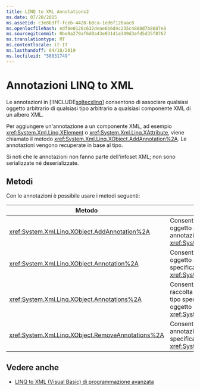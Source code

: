```yaml
---
title: LINQ to XML Annotations2
ms.date: 07/20/2015
ms.assetid: c3e8b3ff-fceb-4428-b0ca-1ed6f128aac8
ms.openlocfilehash: edf8e0126c632deae6b6d4c235c4880d7b8687e8
ms.sourcegitcommit: 0be8a279af6d8a43e03141e349d3efd5d35f8767
ms.translationtype: MT
ms.contentlocale: it-IT
ms.lasthandoff: 04/18/2019
ms.locfileid: "58831749"
---
```

# <a name="linq-to-xml-annotations"></a>Annotazioni LINQ to XML
Le annotazioni in [!INCLUDE[sqltecxlinq](~/includes/sqltecxlinq-md.md)] consentono di associare qualsiasi oggetto arbitrario di qualsiasi tipo arbitrario a qualsiasi componente XML di un albero XML.  
  
 Per aggiungere un'annotazione a un componente XML, ad esempio <xref:System.Xml.Linq.XElement> o <xref:System.Xml.Linq.XAttribute>, viene chiamato il metodo <xref:System.Xml.Linq.XObject.AddAnnotation%2A>. Le annotazioni vengono recuperate in base al tipo.  
  
 Si noti che le annotazioni non fanno parte dell'infoset XML; non sono serializzate né deserializzate.  
  
## <a name="methods"></a>Metodi  
 Con le annotazioni è possibile usare i metodi seguenti:  
  
|Metodo|Descrizione|  
|------------|-----------------|  
|<xref:System.Xml.Linq.XObject.AddAnnotation%2A>|Consente di aggiungere un oggetto all'elenco di annotazioni di un oggetto <xref:System.Xml.Linq.XObject>.|  
|<xref:System.Xml.Linq.XObject.Annotation%2A>|Consente di ottenere il primo oggetto annotazione del tipo specificato da un oggetto <xref:System.Xml.Linq.XObject>.|  
|<xref:System.Xml.Linq.XObject.Annotations%2A>|Consente di ottenere una raccolta di annotazioni del tipo specificato per un oggetto <xref:System.Xml.Linq.XObject>.|  
|<xref:System.Xml.Linq.XObject.RemoveAnnotations%2A>|Consente di rimuove le annotazioni del tipo specificato da un oggetto <xref:System.Xml.Linq.XObject>.|  
  
## <a name="see-also"></a>Vedere anche

- [LINQ to XML (Visual Basic) di programmazione avanzata](../../../../visual-basic/programming-guide/concepts/linq/advanced-linq-to-xml-programming.md)
